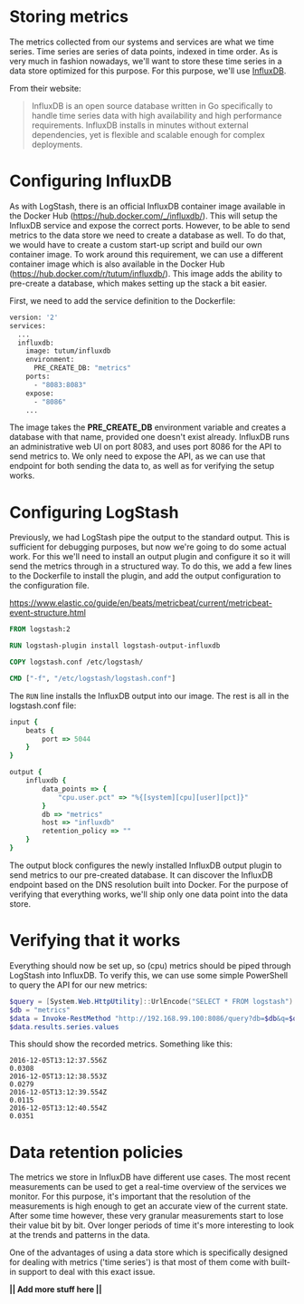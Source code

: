 # Storing metrics
The metrics collected from our systems and services are what we time series. Time series are series of data points, indexed in time order. 
As is very much in fashion nowadays, we'll want to store these time series in a data store optimized for this purpose. For this purpose, we'll
use [InfluxDB](https://www.influxdata.com/time-series-platform/influxdb/).

From their website:
> InfluxDB is an open source database written in Go specifically to handle time series data with high availability and high performance requirements. InfluxDB installs in minutes without external dependencies, yet is flexible and scalable enough for complex deployments.

# Configuring InfluxDB
As with LogStash, there is an official InfluxDB container image available in the Docker Hub (https://hub.docker.com/_/influxdb/). This will setup the InfluxDB service and expose the correct ports. However, to be able to send metrics to the data store we need to create a database as well. To do that, we would have to create a custom start-up script and build our own container image. To work around this requirement, we can use a different container image which is also available in the Docker Hub (https://hub.docker.com/r/tutum/influxdb/). This image adds the ability to pre-create a database, which makes setting up the stack a bit easier.

First, we need to add the service definition to the Dockerfile:

```Dockerfile
version: '2'
services:
  ...
  influxdb:
    image: tutum/influxdb
    environment:
      PRE_CREATE_DB: "metrics"
    ports:
      - "8083:8083"
    expose:
      - "8086"
    ...
```

The image takes the __PRE_CREATE_DB__ environment variable and creates a database with that name, provided one doesn't exist already. InfluxDB runs an administrative web UI on port 8083, and uses port 8086 for the API to send metrics to. We only need to expose the API, as we can use that endpoint for both sending the data to, as well as for verifying the setup works.

# Configuring LogStash
Previously, we had LogStash pipe the output to the standard output. This is sufficient for debugging purposes, but now we're going to do some actual work. For this we'll need to install an output plugin and configure it so it will send the metrics through in a structured way. To do this, we add a few lines to the Dockerfile to install the plugin, and add the output configuration to the configuration file.

https://www.elastic.co/guide/en/beats/metricbeat/current/metricbeat-event-structure.html

```Dockerfile
FROM logstash:2

RUN logstash-plugin install logstash-output-influxdb

COPY logstash.conf /etc/logstash/

CMD ["-f", "/etc/logstash/logstash.conf"]

```
The `RUN` line installs the InfluxDB output into our image. The rest is all in the logstash.conf file:

```ruby
input {
    beats {
        port => 5044
    }
}

output {
    influxdb {
        data_points => {
            "cpu.user.pct" => "%{[system][cpu][user][pct]}"
        }
        db => "metrics"
        host => "influxdb"
        retention_policy => ""
    }
}
```

The output block configures the newly installed InfluxDB output plugin to send metrics to our pre-created database. It can discover the InfluxDB endpoint based on the DNS resolution built into Docker. For the purpose of verifying that everything works, we'll ship only one data point into the data store.

# Verifying that it works

Everything should now be set up, so (cpu) metrics should be piped through LogStash into InfluxDB. To verify this, we can use some simple PowerShell to query the API for our new metrics:

```powershell
$query = [System.Web.HttpUtility]::UrlEncode("SELECT * FROM logstash")
$db = "metrics"
$data = Invoke-RestMethod "http://192.168.99.100:8086/query?db=$db&q=$query"
$data.results.series.values
```

This should show the recorded metrics. Something like this:

```
2016-12-05T13:12:37.556Z
0.0308
2016-12-05T13:12:38.553Z
0.0279
2016-12-05T13:12:39.554Z
0.0115
2016-12-05T13:12:40.554Z
0.0351
```

# Data retention policies
The metrics we store in InfluxDB have different use cases. The most recent measurements can be used to get a real-time overview of the services we monitor. For this purpose, it's important that the resolution of the measurements is high enough to get an accurate view of the current state. After some time however, these very granular measurements start to lose their value bit by bit. Over longer periods of time it's more interesting to look at the trends and patterns in the data.

One of the advantages of using a data store which is specifically designed for dealing with metrics ('time series') is that most of them come with built-in support to deal with this exact issue. 

__|| Add more stuff here ||__


